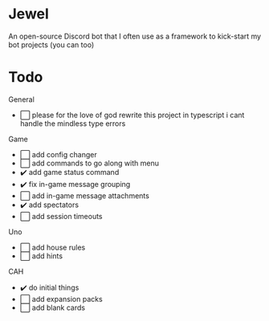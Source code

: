 # Jewel
An open-source Discord bot that I often use as a framework to kick-start my bot projects (you can too)

# Todo
General
- ⬜ please for the love of god rewrite this project in typescript i cant handle the mindless type errors

Game
- ⬜ add config changer
- ⬜ add commands to go along with menu
- ✔️ add game status command
- ✔️ fix in-game message grouping
- ⬜ add in-game message attachments
- ✔️ add spectators
- ⬜ add session timeouts

Uno
- ⬜ add house rules
- ⬜ add hints

CAH
- ✔️ do initial things
- ⬜ add expansion packs
- ⬜ add blank cards
